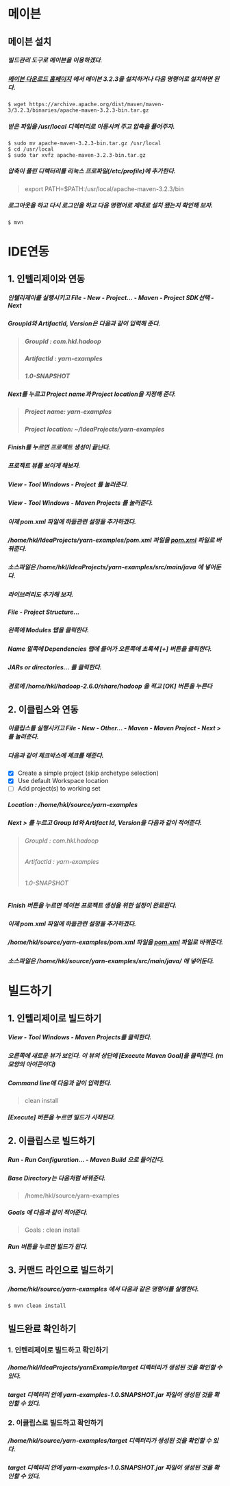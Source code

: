 # 메이븐
## 메이븐 설치
##### 빌드관리 도구로 메이븐을 이용하겠다.
##### [메이븐 다운로드 홈페이지](http://maven.apache.org/download.cgi) 에서 메이븐 3.2.3을 설치하거나 다음 명령어로 설치하면 된다.

```
$ wget https://archive.apache.org/dist/maven/maven-3/3.2.3/binaries/apache-maven-3.2.3-bin.tar.gz
```

##### 받은 파일을 /usr/local 디렉터리로 이동시켜 주고 압축을 풀어주자.

```
$ sudo mv apache-maven-3.2.3-bin.tar.gz /usr/local
$ cd /usr/local
$ sudo tar xvfz apache-maven-3.2.3-bin.tar.gz
```

##### 압축이 풀린 디렉터리를 리눅스 프로파일(/etc/profile)에 추가한다.

> export PATH=$PATH:/usr/local/apache-maven-3.2.3/bin

##### 로그아웃을 하고 다시 로그인을 하고 다음 명령어로 제대로 설치 됐는지 확인해 보자.

```
$ mvn
```
# IDE연동
## 1. 인텔리제이와 연동
##### 인텔리제이를 실행시키고 File - New - Project... - Maven - Project SDK선택 - Next
##### GroupId와 ArtifactId, Version은 다음과 같이 입력해 준다.

> ##### GroupId : com.hkl.hadoop
> ##### ArtifactId : yarn-examples
> ##### 1.0-SNAPSHOT

##### Next를 누르고 Project name과 Project location을 지정해 준다.

> ##### Project name: yarn-examples
> ##### Project location: ~/IdeaProjects/yarn-examples

##### Finish를 누르면 프로젝트 생성이 끝난다.
##### 프로젝트 뷰를 보이게 해보자.
##### View - Tool Windows - Project 를 눌러준다.
##### View - Tool Windows - Maven Projects 를 눌러준다.
##### 이제 pom.xml 파일에 하둡관련 설정을 추가하겠다.
##### /home/hkl/IdeaProjects/yarn-examples/pom.xml 파일을 [pom.xml](https://github.com/googolhkl/TIL/blob/master/hadoop2/yarn/pom.xml) 파일로 바꿔준다.
##### 소스파일은 /home/hkl/IdeaProjects/yarn-examples/src/main/java 에 넣어둔다.
##### 라이브러리도 추가해 보자.
##### File - Project Structure...
##### 왼쪽에 Modules 탭을 클릭한다.
##### Name 밑쪽에 Dependencies 탭에 들어가 오른쪽에 초록색 [+] 버튼을 클릭한다.
##### JARs or directories... 를 클릭한다.
##### 경로에 /home/hkl/hadoop-2.6.0/share/hadoop 을 적고 [OK] 버튼을 누른다


## 2. 이클립스와 연동
##### 이클립스를 실행시키고 File - New - Other... - Maven - Maven Project - Next > 를 눌러준다.
##### 다음과 같이 체크박스에 체크를 해준다.

- [x] Create a simple project (skip archetype selection)
- [x] Use default Workspace location
- [ ] Add project(s) to working set

##### Location : /home/hkl/source/yarn-examples
##### Next > 를 누르고 Group Id와 Artifact Id, Version을 다음과 같이 적어준다.

> ###### GroupId : com.hkl.hadoop
> ###### ArtifactId : yarn-examples
> ###### 1.0-SNAPSHOT

##### Finish 버튼을 누르면 메이븐 프로젝트 생성을 위한 설정이 완료된다.
##### 이제 pom.xml 파일에 하둡관련 설정을 추가하겠다.
##### /home/hkl/source/yarn-examples/pom.xml 파일을 [pom.xml](https://github.com/googolhkl/TIL/blob/master/hadoop2/yarn/pom.xml) 파일로 바꿔준다.
##### 소스파일은 /home/hkl/source/yarn-examples/src/main/java/ 에 넣어둔다.

# 빌드하기
## 1. 인텔리제이로 빌드하기
##### View - Tool Windows - Maven Projects를 클릭한다.
##### 오른쪽에 새로운 뷰가 보인다. 이 뷰의 상단에 [Execute Maven Goal]을 클릭한다. (m모양의 아이콘이다)
##### Command line에 다음과 같이 입력한다.

> clean install

##### [Execute] 버튼을 누르면 빌드가 시작된다.



## 2. 이클립스로 빌드하기
##### Run - Run Configuration... - Maven Build 으로 들어간다.
##### Base Directory는 다음처럼 바꿔준다.

> /home/hkl/source/yarn-examples

##### Goals 에 다음과 같이 적어준다.
> Goals : clean install 

##### Run 버튼을 누르면 빌드가 된다.


## 3. 커맨드 라인으로 빌드하기
##### /home/hkl/source/yarn-examples 에서 다음과 같은 명령어를 실행한다.

```
$ mvn clean install
```

## 빌드완료 확인하기
### 1. 인텐리제이로 빌드하고 확인하기
##### /home/hkl/IdeaProjects/yarnExample/target 디렉터리가 생성된 것을 확인할 수 있다.
##### target 디렉터리 안에 yarn-examples-1.0.SNAPSHOT.jar 파일이 생성된 것을 확인할 수 있다.

### 2. 이클립스로 빌드하고 확인하기
##### /home/hkl/source/yarn-examples/target 디렉터리가 생성된 것을 확인할 수 있다.
##### target 디렉터리 안에 yarn-examples-1.0.SNAPSHOT.jar 파일이 생성된 것을 확인할 수 있다.

